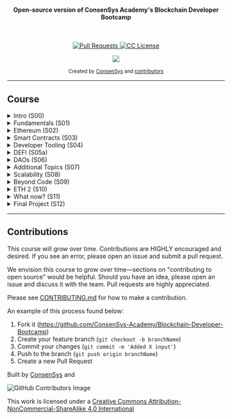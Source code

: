 <h4 align="center">Open-source version of ConsenSys Academy's Blockchain Developer Bootcamp</h4>

<br>

<p align="center">
  <a href="https://github.com/ConsenSys-Academy/Blockchain-Developer-Bootcamp/pulls">
    <img src="https://img.shields.io/badge/PRs-welcome-brightgreen.svg?longCache=true" alt="Pull Requests">
  </a>
  <a href="LICENSE.md">
    <img src="https://img.shields.io/badge/license-CC--BY--NC--SA%204.0-lightgrey.svg?longCache=true" alt="CC License">
  </a>
</p>

<p align="center">
  <a href="https://twitter.com/ConsenSysAcad" target="_blank">
    <img src="https://img.shields.io/twitter/follow/ConsenSysAcad.svg?logo=twitter">
  </a>
</p>

<div align="center">
  <sub>Created by
  <a href="https://www.consensys.net" target="_blank">ConsenSys</a> and
  <a href="https://github.com/ConsenSys-Academy/Blockchain-Developer-**Bootcamp**/graphs/contributors">contributors</a>
</div>

---

## Course

<details>
<summary> Intro (S00) </summary>

- #### [L1-course-intro](docs/S00-intro/L1-course-intro/index.md)
- #### [L2-why-learn](docs/S00-intro/L2-why-learn/index.md)
- #### [L3-course-tips](docs/S00-intro/L3-course-tips/index.md)
- #### [L4-technical-requirements](docs/S00-intro/L4-technical-requirements/index.md)
- #### [L5-communication-tools](docs/S00-intro/L5-communication-tools/index.md)
- #### [L6-keeping-up](docs/S00-intro/L6-keeping-up/index.md)
- #### [L7-advanced-students](docs/S00-intro/L7-advanced-students/index.md)
- #### [L8-whats-exciting](docs/S00-intro/L8-whats-exciting/index.md)
</details>

<details>
<summary> Fundamentals (S01)</summary>

- #### [M0-intro](docs/S01-fundamentals/M0-intro/index.md)
- #### [M1-cryptography](docs/S01-fundamentals/M1-cryptography/index.md)
- #### [M2-consensus](docs/S01-fundamentals/M2-consensus/index.md)
- #### [M3-ag-blockchain](docs/S01-fundamentals/M3-ag-blockchain/index.md)
- #### [M4-bitcoin/L1-history-and-development](docs/S01-fundamentals/M4-bitcoin/L1-history-and-development/index.md)
- #### [M5-wallets](docs/S01-fundamentals/M5-wallets/index.md)
</details>

<details>

<summary>Ethereum (S02)</summary>

- #### [M1-background](docs/S02-ethereum/M1-background/index.md)
- #### [M2-accounts](docs/S02-ethereum/M2-accounts/index.md)
- #### [M3-state](docs/S02-ethereum/M3-state/index.md)
- #### [M4-clients-workshop/L1](docs/S02-ethereum/M4-clients-workshop/L1/index.md)
- #### [M5-installing-geth](docs/S02-ethereum/M5-installing-geth/index.md)
- #### [M6-Installing-besu](docs/S02-ethereum/M6-Installing-besu/index.md)
</details>

<details>
<summary> Smart Contracts (S03) </summary>

- #### [M1-mental-model/L1-mental-model-sc](docs/S03-smart-contracts/M1-mental-model/L1-mental-model-sc/index.md)
- #### [M2-intro-to-truffle](docs/S03-smart-contracts/M2-intro-to-truffle/index.md)
- #### [M2-solidity](docs/S03-smart-contracts/M2-solidity/index.md)
- #### [M3-python](docs/S03-smart-contracts/M3-python/index.md)
- #### [M4-design-patterns](docs/S03-smart-contracts/M4-design-patterns/index.md)
- #### [M5-exercises](docs/S03-smart-contracts/M5-exercises/index.md)
- #### [M6-security](docs/S03-smart-contracts/M6-security/index.md)
</details>

<details>
<summary> Developer Tooling (S04) </summary>

- #### [M1-intro](docs/S04-developer-tooling/M1-intro/index.md)
- #### [M2-web3-libraries](docs/S04-developer-tooling/M2-web3-libraries/index.md)
- #### [M3-infura](docs/S04-developer-tooling/M3-infura/index.md)
- #### [M4-truffle-deep-dive](docs/S04-developer-tooling/M4-truffle-deep-dive/index.md)
- #### [M5-other-dev-tools](docs/S04-developer-tooling/M5-other-dev-tools/index.md)
- #### [M6-exercise](docs/S04-developer-tooling/M6-exercise/index.md)
</details>

<details>

<summary> DEFI (S05a) </summary>

- #### [M0-concepts](docs/S05a-defi/M0-concepts/index.md)
- #### [M1-intro](docs/S05a-defi/M1-intro/index.md)
- #### [M2-stablecoins/L1](docs/S05a-defi/M2-stablecoins/L1/index.md)
- #### [M3-nfts/L1](docs/S05a-defi/M3-nfts/L1/index.md)
- #### [M4-wrapped/L1](docs/S05a-defi/M4-wrapped/L1/index.md)
- #### [M5a-dexes/L1](docs/S05a-defi/M5a-dexes/L1/index.md)
- #### [M5b-amms/L1](docs/S05a-defi/M5b-amms/L1/index.md)
- #### [M5c-rfqs/L1](docs/S05a-defi/M5c-rfqs/L1/index.md)
- #### [M6-oracles/L1](docs/S05a-defi/M6-oracles/L1/index.md)
- #### [M7-defi-lending/L1](docs/S05a-defi/M7-defi-lending/L1/index.md)
- #### [M8-governance/L1](docs/S05a-defi/M8-governance/L1/index.md)
- #### [M9-swaps/L1](docs/S05a-defi/M9-swaps/L1/index.md)
</details>

<details>
<summary> DAOs (S06) </summary>

- #### [M1-understand](docs/S06-daos/M1-understand/index.md)
- #### [M2-build](docs/S06-daos/M2-build/index.md)
- #### [M3-manage](docs/S06-daos/M3-manage/index.md)

</details>

<details>
<summary> Additional Topics (S07) </summary>

- #### [M1-understand](docs/S07-additional-topics/L1-ipfs/index.md)
- #### [M1-understand](docs/S07-additional-topics/L2-filecoin/index.md)
- #### [M1-understand](docs/S07-additional-topics/L3-the-graph/index.md)
- #### [M1-understand](docs/S07-additional-topics/L4-zkp/index.md)

</details>

<details>
<summary> Scalability (S08) </summary>

- #### [M1-intro/L1-overview](docs/S08-scalability/M1-intro/L1-overview/index.md)
- #### [M2-types/L1](docs/S08-scalability/M2-types/L1/index.md)
- #### [M3-rubric/L1](docs/S08-scalability/M3-rubric/L1/index.md)
- #### [M4-examples](docs/S08-scalability/M4-examples/index.md)
- #### [M5-crosschain/L1](docs/S08-scalability/M5-crosschain/L1/index.md)

</details>

<details>
<summary>Beyond Code (S09) </summary>

- #### [M1-EIPs](docs/S09-beyond-code/M1-EIPs/index.md)
- #### [M1-intro/L1-overview](docs/S09-beyond-code/M2-ethics/index.md)
- #### [M1-intro/L1-overview](docs/S09-beyond-code/M3-continuing-ed/index.md)
- #### [M1-intro/L1-overview](docs/S09-beyond-code/M4-spirit/index.md)

</details>

<details>
<summary>ETH 2 (S10) </summary>

- #### [M1-background](docs/S10-eth2/M1-background/index.md)
- #### [M2-key-terms](docs/S10-eth2/M2-key-terms/index.md)
- #### [M3-future-considerations](docs/S10-eth2/M3-future-considerations/index.md)

</details>

<details>
<summary>What now? (S11) </summary>

- #### [S11-what-now](docs/S11-what-now/index.md)

</details>

<details>
<summary>Final Project (S12) </summary>

- #### [S12-final-project](docs/S12-final-project/index.md)

</details>

---

## Contributions

This course will grow over time. Contributions are HIGHLY encouraged and desired. If you see an error, please open an issue and submit a pull request.

We envision this course to grow over time—sections on "contributing to open source" would be helpful. Should you have an idea, please open an issue and discuss it with the team. Pull requests are highly appreciated.

Please see [CONTRIBUTING.md](./CONTRIBUTING.md) for how to make a contribution.

An example of this process found below:

1. Fork it (<https://github.com/ConsenSys-Academy/Blockchain-Developer-Bootcamp>)
2. Create your feature branch (`git checkout -b branchName`)
3. Commit your changes (`git commit -m 'Added X input'`)
4. Push to the branch (`git push origin branchName`)
5. Create a new Pull Request

Built by [ConsenSys](www.consensys.net/) and

![GitHub Contributors Image](https://contrib.rocks/image?repo=ConsenSys-Academy/Blockchain-Developer-Bootcamp)

This work is licensed under a
[Creative Commons Attribution-NonCommercial-ShareAlike 4.0 International](https://creativecommons.org/licenses/by-nc-sa/4.0/)
